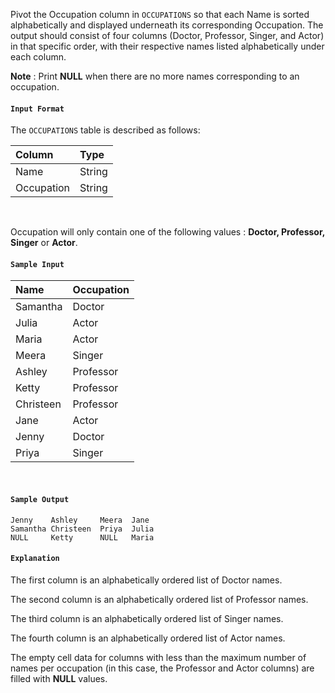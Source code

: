 Pivot the Occupation column in `OCCUPATIONS` so that each Name is sorted alphabetically and displayed underneath its corresponding Occupation. The output should consist of four columns (Doctor, Professor, Singer, and Actor) in that specific order, with their respective names listed alphabetically under each column.

**Note** : Print **NULL** when there are no more names corresponding to an occupation.

#### `Input Format`

The `OCCUPATIONS` table is described as follows:

|Column|Type|
|:--|:--|
|Name|String|
|Occupation|String|
<br>

Occupation will only contain one of the following values : **Doctor, Professor, Singer** or **Actor**.

#### `Sample Input`

|Name|Occupation|
|:--|:--|
|Samantha|Doctor|
|Julia|Actor|
|Maria|Actor|
|Meera|Singer|
|Ashley|Professor|
|Ketty|Professor|
|Christeen|Professor|
|Jane|Actor|
|Jenny|Doctor|
|Priya|Singer|
<br>

#### `Sample Output`

    Jenny    Ashley     Meera  Jane
    Samantha Christeen  Priya  Julia
    NULL     Ketty      NULL   Maria

#### `Explanation`

The first column is an alphabetically ordered list of Doctor names.

The second column is an alphabetically ordered list of Professor names.

The third column is an alphabetically ordered list of Singer names.

The fourth column is an alphabetically ordered list of Actor names.

The empty cell data for columns with less than the maximum number of names per occupation (in this case, the Professor and Actor columns) are filled with **NULL** values.